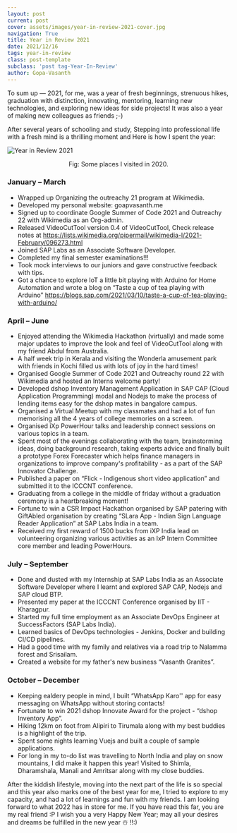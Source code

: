 ```yaml
---
layout: post
current: post
cover: assets/images/year-in-review-2021-cover.jpg
navigation: True
title: Year in Review 2021
date: 2021/12/16
tags: year-in-review
class: post-template
subclass: 'post tag-Year-In-Review'
author: Gopa-Vasanth
---
```


To sum up — 2021, for me, was a year of fresh beginnings, strenuous hikes, graduation with distinction, innovating, mentoring, learning new technologies, and exploring new ideas for side projects! It was also a year of making new colleagues as friends ;-)

After several years of schooling and study, Stepping into professional life with a fresh mind is a thrilling moment and Here is how I spent the year:


![Year in Review 2021](assets/images/year-in-review-2021.jpg)<center>Fig: Some places I visited in 2020.</center>


### January – March

-   Wrapped up Organizing the outreachy 21 program at Wikimedia.
-   Developed my personal website: goapvasanth.me
-   Signed up to coordinate Google Summer of Code 2021 and Outreachy 22 with Wikimedia as an Org-admin.
-   Released VideoCutTool version 0.4 of VideoCutTool, Check release notes at https://lists.wikimedia.org/pipermail/wikimedia-l/2021-February/096273.html
-   Joined SAP Labs as an Associate Software Developer.
-   Completed my final semester examinations!!!
-   Took mock interviews to our juniors and gave constructive feedback with tips.
-   Got a chance to explore IoT a little bit playing with Arduino for Home Automation and wrote a blog on “Taste a cup of tea playing with Arduino” https://blogs.sap.com/2021/03/10/taste-a-cup-of-tea-playing-with-arduino/


### April – June

-   Enjoyed attending the Wikimedia Hackathon (virtually) and made some major updates to improve the look and feel of VideoCutTool along with my friend Abdul from Australia.
-   A half week trip in Kerala and visiting the Wonderla amusement park with friends in Kochi filled us with lots of joy in the hard times!
-   Organised Google Summer of Code 2021 and Outreachy round 22 with Wikimedia and hosted an Interns welcome party!
-   Developed dshop Inventory Management Application in SAP CAP (Cloud Application Programming) modal and Nodejs to make the process of lending items easy for the dshop mates in bangalore campus.
-   Organised a Virtual Meetup with my classmates and had a lot of fun memorising all the 4 years of college memories on a screen.
-   Organised iXp PowerHour talks and leadership connect sessions on various topics in a team.
-   Spent most of the evenings collaborating with the team, brainstorming ideas, doing background research, taking experts advice and finally built a prototype Forex Forecaster which helps finance managers in organizations to improve company's profitability - as a part of the SAP Innovator Challenge.
-   Published a paper on “Flick - Indigenous short video application” and submitted it to the ICCCNT conference.
-   Graduating from a college in the middle of friday without a graduation ceremony is a heartbreaking moment!
-   Fortune to win a CSR Impact Hackathon organised by SAP patering with GiftAbled organisation by creating “SLara App - Indian Sign Language Reader Application” at SAP Labs India in a team.
-   Received my first reward of 1500 bucks from iXP India lead on volunteering organizing various activities as an IxP Intern Committee core member and leading PowerHours.


### July – September

-   Done and dusted with my Internship at SAP Labs India as an Associate Software Developer where I learnt and explored SAP CAP, Nodejs and SAP cloud BTP.
-   Presented my paper at the ICCCNT Conference organised by IIT - Kharagpur.
-   Started my full time employment as an Associate DevOps Engineer at SuccessFactors (SAP Labs India).
-   Learned basics of DevOps technologies - Jenkins, Docker and building CI/CD pipelines.
-   Had a good time with my family and relatives via a road trip to Nalamma forest and Srisailam.
-   Created a website for my father's new business “Vasanth Granites”.


### October – December

-   Keeping ealdery people in mind, I built “WhatsApp Karo'' app for easy messaging on WhatsApp without storing contacts!
-   Fortunate to win 2021 dshop Innovate Award for the project - “dshop Inventory App”.
-   Hiking 12km on foot from Alipiri to Tirumala along with my best buddies is a highlight of the trip.
-   Spent some nights learning Vuejs and built a couple of sample applications.
-   For long in my to-do list was travelling to North India and play on snow mountains, I did make it happen this year! Visited to Shimla, Dharamshala, Manali and Amritsar along with my close buddies.

After the kiddish lifestyle, moving into the next part of the life is so special and this year also marks one of the best year for me, I tried to explore to my capacity, and had a lot of learnings and fun with my friends. I am looking forward to what 2022 has in store for me. If you have read this far, you are my real friend :P I wish you a very Happy New Year; may all your desires and dreams be fulfilled in the new year ☃️ !!:)